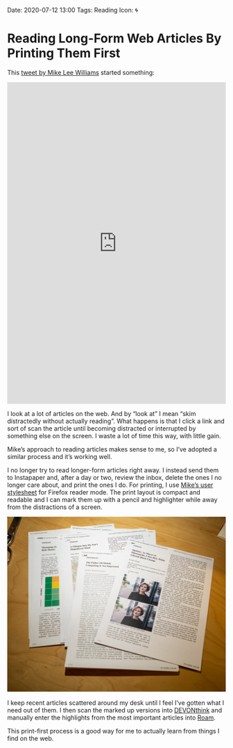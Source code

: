 Date: 2020-07-12 13:00
Tags: Reading
Icon: 🌀

# Reading Long-Form Web Articles By Printing Them First

This [tweet by Mike Lee Williams](https://twitter.com/mikepqr/status/1275862104851877890) started something:

<iframe id="twitter-widget-0" scrolling="no" frameborder="0" allowtransparency="true" allowfullscreen="true" class="" title="Twitter Tweet" src="https://platform.twitter.com/embed/index.html?dnt=true&amp;embedId=twitter-widget-0&amp;frame=false&amp;hideCard=false&amp;hideThread=false&amp;id=1275862104851877890&amp;lang=en&amp;origin=https%3A%2F%2Fwww.copingmechanism.com%2F2020%2Freading-long-form-web-articles-by-printing-them-first%2F&amp;theme=light&amp;widgetsVersion=9066bb2%3A1593540614199&amp;width=550px" data-tweet-id="1275862104851877890" style="box-sizing: inherit; max-width: 100%; position: static; visibility: visible; width: 550px; height: 741px; display: block; flex-grow: 1;"></iframe>

I look at a lot of articles on the web. And by “look at” I mean “skim distractedly without actually reading”. What happens is that I click a link and sort of scan the article until becoming distracted or interrupted by something else on the screen. I waste a lot of time this way, with little gain.

Mike’s approach to reading articles makes sense to me, so I’ve adopted a similar process and it’s working well.

I no longer try to read longer-form articles right away. I instead send them to Instapaper and, after a day or two, review the inbox, delete the ones I no longer care about, and print the ones I do. For printing, I use [Mike’s user stylesheet](https://gist.github.com/williamsmj/3042d8c3e7da25907c5ce623c8e2b129/) for Firefox reader mode. The print layout is compact and readable and I can mark them up with a pencil and highlighter while away from the distractions of a screen. 

![A few recent articles waiting for review](/_img/2020/R0000234-1024x819.jpg)

I keep recent articles scattered around my desk until I feel I’ve gotten what I need out of them. I then scan the marked up versions into [DEVONthink](https://www.devontechnologies.com/apps/devonthink) and manually enter the highlights from the most important articles into [Roam](https://roamresearch.com/).

This print-first process is a good way for me to actually learn from things I find on the web.